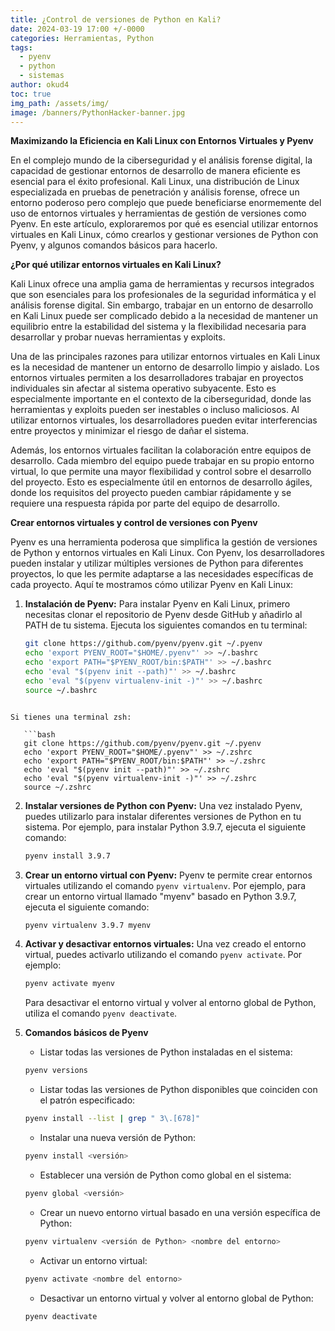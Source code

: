 ```yaml
---
title: ¿Control de versiones de Python en Kali?
date: 2024-03-19 17:00 +/-0000
categories: Herramientas, Python
tags:
  - pyenv
  - python
  - sistemas
author: okud4
toc: true
img_path: /assets/img/
image: /banners/PythonHacker-banner.jpg
---
```


**Maximizando la Eficiencia en Kali Linux con Entornos Virtuales y Pyenv**

En el complejo mundo de la ciberseguridad y el análisis forense digital, la capacidad de gestionar entornos de desarrollo de manera eficiente es esencial para el éxito profesional. Kali Linux, una distribución de Linux especializada en pruebas de penetración y análisis forense, ofrece un entorno poderoso pero complejo que puede beneficiarse enormemente del uso de entornos virtuales y herramientas de gestión de versiones como Pyenv. En este artículo, exploraremos por qué es esencial utilizar entornos virtuales en Kali Linux, cómo crearlos y gestionar versiones de Python con Pyenv, y algunos comandos básicos para hacerlo.

**¿Por qué utilizar entornos virtuales en Kali Linux?**

Kali Linux ofrece una amplia gama de herramientas y recursos integrados que son esenciales para los profesionales de la seguridad informática y el análisis forense digital. Sin embargo, trabajar en un entorno de desarrollo en Kali Linux puede ser complicado debido a la necesidad de mantener un equilibrio entre la estabilidad del sistema y la flexibilidad necesaria para desarrollar y probar nuevas herramientas y exploits.

Una de las principales razones para utilizar entornos virtuales en Kali Linux es la necesidad de mantener un entorno de desarrollo limpio y aislado. Los entornos virtuales permiten a los desarrolladores trabajar en proyectos individuales sin afectar al sistema operativo subyacente. Esto es especialmente importante en el contexto de la ciberseguridad, donde las herramientas y exploits pueden ser inestables o incluso maliciosos. Al utilizar entornos virtuales, los desarrolladores pueden evitar interferencias entre proyectos y minimizar el riesgo de dañar el sistema.

Además, los entornos virtuales facilitan la colaboración entre equipos de desarrollo. Cada miembro del equipo puede trabajar en su propio entorno virtual, lo que permite una mayor flexibilidad y control sobre el desarrollo del proyecto. Esto es especialmente útil en entornos de desarrollo ágiles, donde los requisitos del proyecto pueden cambiar rápidamente y se requiere una respuesta rápida por parte del equipo de desarrollo.

**Crear entornos virtuales y control de versiones con Pyenv**

Pyenv es una herramienta poderosa que simplifica la gestión de versiones de Python y entornos virtuales en Kali Linux. Con Pyenv, los desarrolladores pueden instalar y utilizar múltiples versiones de Python para diferentes proyectos, lo que les permite adaptarse a las necesidades específicas de cada proyecto. Aquí te mostramos cómo utilizar Pyenv en Kali Linux:

1. **Instalación de Pyenv:**
   Para instalar Pyenv en Kali Linux, primero necesitas clonar el repositorio de Pyenv desde GitHub y añadirlo al PATH de tu sistema. Ejecuta los siguientes comandos en tu terminal:
   ```bash
   git clone https://github.com/pyenv/pyenv.git ~/.pyenv
   echo 'export PYENV_ROOT="$HOME/.pyenv"' >> ~/.bashrc
   echo 'export PATH="$PYENV_ROOT/bin:$PATH"' >> ~/.bashrc
   echo 'eval "$(pyenv init --path)"' >> ~/.bashrc
   echo 'eval "$(pyenv virtualenv-init -)"' >> ~/.bashrc
   source ~/.bashrc
```

Si tienes una terminal zsh:

   ```bash
   git clone https://github.com/pyenv/pyenv.git ~/.pyenv
   echo 'export PYENV_ROOT="$HOME/.pyenv"' >> ~/.zshrc
   echo 'export PATH="$PYENV_ROOT/bin:$PATH"' >> ~/.zshrc
   echo 'eval "$(pyenv init --path)"' >> ~/.zshrc
   echo 'eval "$(pyenv virtualenv-init -)"' >> ~/.zshrc
   source ~/.zshrc
   ```

2. **Instalar versiones de Python con Pyenv:**
   Una vez instalado Pyenv, puedes utilizarlo para instalar diferentes versiones de Python en tu sistema. Por ejemplo, para instalar Python 3.9.7, ejecuta el siguiente comando:
   ```bash
   pyenv install 3.9.7
   ```

3. **Crear un entorno virtual con Pyenv:**
   Pyenv te permite crear entornos virtuales utilizando el comando `pyenv virtualenv`. Por ejemplo, para crear un entorno virtual llamado "myenv" basado en Python 3.9.7, ejecuta el siguiente comando:
   ```bash
   pyenv virtualenv 3.9.7 myenv
   ```

4. **Activar y desactivar entornos virtuales:**
   Una vez creado el entorno virtual, puedes activarlo utilizando el comando `pyenv activate`. Por ejemplo:
   ```bash
   pyenv activate myenv
   ```
   Para desactivar el entorno virtual y volver al entorno global de Python, utiliza el comando `pyenv deactivate`.

5. **Comandos básicos de Pyenv**


	- Listar todas las versiones de Python instaladas en el sistema:
	```bash
	pyenv versions
	```
	
	- Listar todas las versiones de Python disponibles que coinciden con el patrón especificado:
	```bash
	pyenv install --list | grep " 3\.[678]"
	```
	
	- Instalar una nueva versión de Python:
	```bash
	pyenv install <versión>
	```
	
	- Establecer una versión de Python como global en el sistema:
	```bash
	pyenv global <versión>
	```
	
	- Crear un nuevo entorno virtual basado en una versión específica de Python:
	```bash
	pyenv virtualenv <versión de Python> <nombre del entorno>
	```
	
	- Activar un entorno virtual:
	```bash
	pyenv activate <nombre del entorno>
	```
	
	- Desactivar un entorno virtual y volver al entorno global de Python:
	```bash
	pyenv deactivate
```
